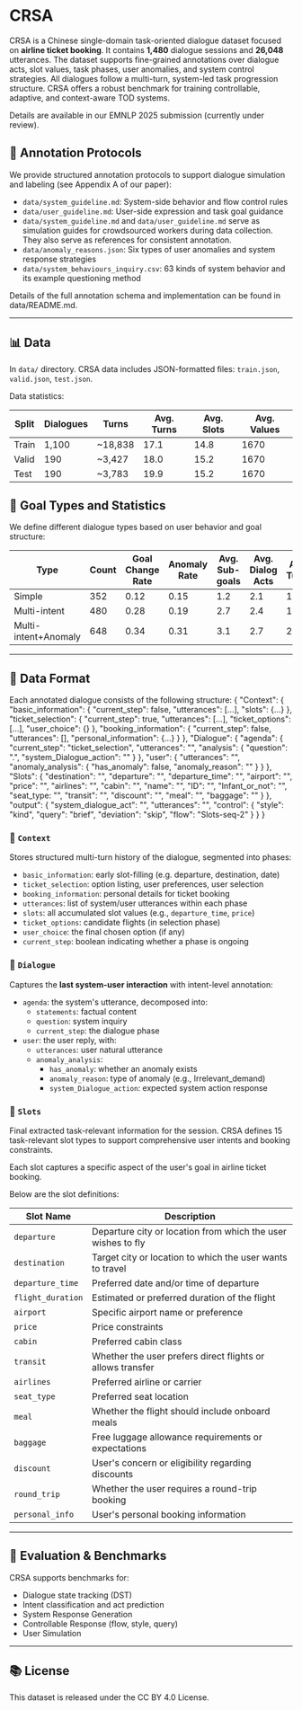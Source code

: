 # CRSA

CRSA is a Chinese single-domain task-oriented dialogue dataset focused on **airline ticket booking**. It contains **1,480** dialogue sessions and **26,048** utterances. The dataset supports fine-grained annotations over dialogue acts, slot values, task phases, user anomalies, and system control strategies. All dialogues follow a multi-turn, system-led task progression structure. CRSA offers a robust benchmark for training controllable, adaptive, and context-aware TOD systems.

Details are available in our EMNLP 2025 submission (currently under review).

## 🧰 Annotation Protocols

We provide structured annotation protocols to support dialogue simulation and labeling (see Appendix A of our paper):

- `data/system_guideline.md`: System-side behavior and flow control rules
- `data/user_guideline.md`: User-side expression and task goal guidance
- `data/system_guideline.md` and `data/user_guideline.md` serve as simulation guides for crowdsourced workers during data collection. They also serve as references for consistent annotation.
- `data/anomaly_reasons.json`: Six types of user anomalies and system response strategies
- `data/system_behaviours_inquiry.csv`: 63 kinds of system behavior and its example questioning method

Details of the full annotation schema and implementation can be found in data/README.md.

---

## 📊 Data

In `data/` directory. CRSA data includes JSON-formatted files: `train.json`, `valid.json`, `test.json`.

Data statistics:

| Split    | Dialogues | Turns   | Avg. Turns | Avg. Slots | Avg. Values |
|----------|-----------|---------|------------|------------|-------------|
| Train    | 1,100     | ~18,838 | 17.1       | 14.8       | 1670        |
| Valid    | 190       | ~3,427  | 18.0       | 15.2       | 1670        |
| Test     | 190       | ~3,783  | 19.9       | 15.2       | 1670        |

## 🎯 Goal Types and Statistics

We define different dialogue types based on user behavior and goal structure:

| Type                  | Count | Goal Change Rate | Anomaly Rate | Avg. Sub-goals | Avg. Dialog Acts | Avg. Turns |
|-----------------------|-------|------------------|--------------|----------------|------------------|------------|
| Simple                | 352   | 0.12             | 0.15         | 1.2            | 2.1              | 12.6       |
| Multi-intent          | 480   | 0.28             | 0.19         | 2.7            | 2.4              | 17.3       |
| Multi-intent+Anomaly  | 648   | 0.34             | 0.31         | 3.1            | 2.7              | 21.2       |

---

## 📂 Data Format

Each annotated dialogue consists of the following structure:
{
    "Context": {
      "basic_information": {
        "current_step": false,
        "utterances": [...],
        "slots": {...}
      },
      "ticket_selection": {
        "current_step": true,
        "utterances": [...],
        "ticket_options": [...],
        "user_choice": {}
      },
      "booking_information": {
        "current_step": false,
        "utterances": [],
        "personal_information": {...}
      }
    },
    "Dialogue": {
      "agenda": {
        "current_step": "ticket_selection",
        "utterances": "",
        "analysis": {
          "question": ".",
          "system_Dialogue_action": ""
        }
      },
      "user": {
        "utterances": "",
        "anomaly_analysis": {
          "has_anomaly": false,
          "anomaly_reason": ""
        }
      }
    },
    "Slots": {
      "destination": "",
      "departure": "",
      "departure_time": "",
      "airport": "",
      "price": "",
      "airlines": "",
      "cabin": "",
      "name": "",
      "ID": "",
      "Infant_or_not": "",
      "seat_type: "",
      "transit": "",
      "discount": "",
      "meal": "",
      "baggage": ""
    }
  },
  "output": {
    "system_dialogue_act": "",
    "utterances": "",
    "control": {
      "style": "kind",
      "query": "brief",
      "deviation": "skip",
      "flow": "Slots-seq-2"
    }
  }
}

### 🔹 `Context`

Stores structured multi-turn history of the dialogue, segmented into phases:

- `basic_information`: early slot-filling (e.g. departure, destination, date)
- `ticket_selection`: option listing, user preferences, user selection
- `booking_information`: personal details for ticket booking
- `utterances`: list of system/user utterances within each phase
- `slots`: all accumulated slot values (e.g., `departure_time`, `price`)
- `ticket_options`: candidate flights (in selection phase)
- `user_choice`: the final chosen option (if any)
- `current_step`: boolean indicating whether a phase is ongoing

### 🔹 `Dialogue`

Captures the **last system-user interaction** with intent-level annotation:

- `agenda`: the system's utterance, decomposed into:
  - `statements`: factual content
  - `question`: system inquiry
  - `current_step`: the dialogue phase
- `user`: the user reply, with:
  - `utterances`: user natural utterance
  - `anomaly_analysis`:
    - `has_anomaly`: whether an anomaly exists
    - `anomaly_reason`: type of anomaly (e.g., Irrelevant_demand)
    - `system_Dialogue_action`: expected system action response

### 🔹 `Slots`

Final extracted task-relevant information for the session.
CRSA defines 15 task-relevant slot types to support comprehensive user intents and booking constraints. 

Each slot captures a specific aspect of the user's goal in airline ticket booking.

Below are the slot definitions:

| Slot Name         | Description                                                              |
| ----------------- | ------------------------------------------------------------------------ |
| `departure`       | Departure city or location from which the user wishes to fly             |
| `destination`     | Target city or location to which the user wants to travel                |
| `departure_time`  | Preferred date and/or time of departure                                  |
| `flight_duration` | Estimated or preferred duration of the flight                            |
| `airport`         | Specific airport name or preference                                      |
| `price`           | Price constraints                                                        |
| `cabin`           | Preferred cabin class                                                    |
| `transit`         | Whether the user prefers direct flights or allows transfer               |
| `airlines`        | Preferred airline or carrier                                             |
| `seat_type`       | Preferred seat location                                                  |
| `meal`            | Whether the flight should include onboard meals                          |
| `baggage`         | Free luggage allowance requirements or expectations                      |
| `discount`        | User's concern or eligibility regarding discounts                        |
| `round_trip`      | Whether the user requires a round-trip booking                           |
| `personal_info`   | User's personal booking information                                      |

---

## 🧪 Evaluation & Benchmarks

CRSA supports benchmarks for:
- Dialogue state tracking (DST)
- Intent classification and act prediction
- System Response Generation
- Controllable Response (flow, style, query)
- User Simulation

---


## 📚 License

This dataset is released under the CC BY 4.0 License.

